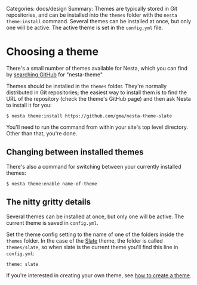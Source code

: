 Categories: docs/design
Summary: Themes are typically stored in Git repositories, and can be installed into the `themes` folder with the `nesta theme:install` command. Several themes can be installed at once, but only one will be active. The active theme is set in the `config.yml` file.

# Choosing a theme

There's a small number of themes available for Nesta, which you can find
by [searching GitHub][search] for "nesta-theme".

[search]: https://github.com/search?q=nesta-theme&type=Everything&repo=&langOverride=&start_value=1

Themes should be installed in the `themes` folder. They're normally
distributed in Git repositories; the easiest way to install them is to
find the URL of the repository (check the theme's GitHub page) and then
ask Nesta to install it for you:

    $ nesta theme:install https://github.com/gma/nesta-theme-slate

You'll need to run the command from within your site's top level
directory. Other than that, you're done.

## Changing between installed themes

There's also a command for switching between your currently installed
themes:

    $ nesta theme:enable name-of-theme

## The nitty gritty details

Several themes can be installed at once, but only one will be active.
The current theme is saved in `config.yml`.

Set the theme config setting to the name of one of the folders inside
the `themes` folder. In the case of the [Slate][slate] theme, the folder
is called `themes/slate`, so when slate is the current theme you'll find
this line in `config.yml`:

    theme: slate

If you're interested in creating your own theme, see [how to create a
theme](/docs/design/creating-themes).

[slate]: https://github.com/gma/nesta-theme-slate
